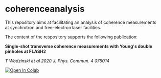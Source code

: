 # coherenceanalysis

This repository aims at facilitating an analysis of coherence measurements at synchrotron and free-electron laser facilities.

The content of the respository supports the following publication:

**Single-shot transverse coherence measurements with Young's double
pinholes at FLASH2**

*T Wodzinski et al 2020 J. Phys. Commun. 4 075014*




[![Open In Colab](https://colab.research.google.com/assets/colab-badge.svg)](https://colab.research.google.com/github/ThomasWodzinski/coherenceanalysis/blob/master/coherenceanalysis.ipynb)

